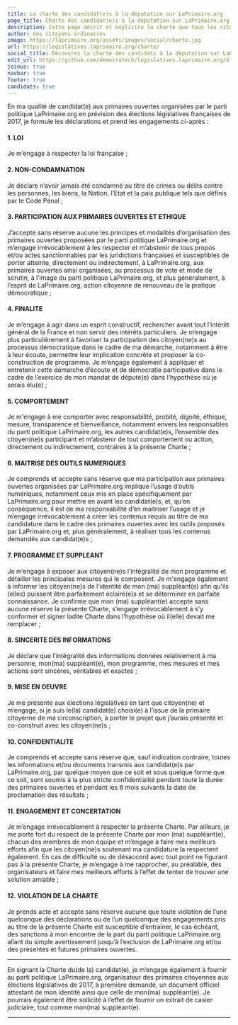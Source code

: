 ```yaml
---
title: La charte des candidat(e)s à la députation sur LaPrimaire.org
page_title: Charte des candidat(e)s à la députation sur LaPrimaire.org
description: Cette page décrit et explicite la charte que tous les citoyen(ne)s candidat(e)s à LaPrimaire.org devront accepter pour pouvoir être officiellement candidat(e)s à LaPrimaire.org dans le cadre des prochaines élections législatives.
author: des citoyens ordinaires
image: https://laprimaire.org/assets/images/social/charte.jpg
url: https://legislatives.laprimaire.org/charte/
social_title: Découvrez la charte des candidats à la députation sur LaPrimaire.org
edit_url: https://github.com/democratech/legislatives.laprimaire.org/blob/master/content/charte.md
joinus: true
navbar: true
footer: true
candidats: true
---
```


En ma qualité de candidat(e) aux primaires ouvertes organisées par le parti politique LaPrimaire.org en prévision des élections législatives françaises de 2017, je formule les déclarations et prend les engagements ci-après :

#### 1. LOI

Je m’engage à respecter la loi française ;

#### 2. NON-CONDAMNATION

Je déclare n’avoir jamais été condamné au titre de crimes ou délits contre les personnes, les biens, la Nation, l’Etat et la paix publique tels que définis par le Code Pénal ;

#### 3. PARTICIPATION AUX PRIMAIRES OUVERTES ET ETHIQUE

J’accepte sans réserve aucune les principes et modalités d’organisation des primaires ouvertes proposées par le parti politique LaPrimaire.org et m’engage irrévocablement à les respecter et m’abstenir de tous propos et/ou actes sanctionnables par les juridictions françaises et susceptibles de porter atteinte, directement ou indirectement, à LaPrimaire.org, aux primaires ouvertes ainsi organisées, au processus de vote et mode de scrutin, à l’image du parti politique LaPrimaire.org, et plus généralement, à l’esprit de LaPrimaire.org, action citoyenne de renouveau de la pratique démocratique ;

#### 4. FINALITE

Je m’engage à agir dans un esprit constructif, rechercher avant tout l’intérêt général de la France et non servir des intérêts particuliers. Je m’engage plus particulièrement à favoriser la participation des citoyen(ne)s au processus démocratique dans le cadre de ma démarche, notamment à être à leur écoute, permettre leur implication concrète et proposer la co-construction de programme. Je m’engage également à appliquer et entretenir cette démarche d’écoute et de démocratie participative dans le cadre de l’exercice de mon mandat de député(e) dans l’hypothèse où je serais élu(e) ;

#### 5. COMPORTEMENT

Je m'engage à me comporter avec responsabilité, probité, dignité, éthique, mesure, transparence et bienveillance, notamment envers les responsables du parti politique LaPrimaire.org, les autres candidat(e)s, l’ensemble des citoyen(ne)s participant et m’abstenir de tout comportement ou action, directement ou indirectement, contraires à la présente Charte ;

#### 6. MAITRISE DES OUTILS NUMERIQUES

Je comprends et accepte sans réserve que ma participation aux primaires ouvertes organisées par LaPrimaire.org implique l’usage d’outils numériques, notamment ceux mis en place spécifiquement par LaPrimaire.org pour mettre en avant les candidat(e)s, et, qu’en conséquence, il est de ma responsabilité d’en maitriser l’usage et je m’engage irrévocablement à créer les contenus requis au titre de ma candidature dans le cadre des primaires ouvertes avec les outils proposés par LaPrimaire.org  et, plus généralement, à réaliser tous les contenus demandés aux candidat(e)s ;

#### 7. PROGRAMME ET SUPPLEANT

Je m’engage à exposer aux citoyen(ne)s l’intégralité de mon programme et détailler les principales mesures qui le composent. Je m'engage également à informer les citoyen(ne)s de l’identité de mon (ma) suppléant(e) afin qu’ils (elles) puissent être parfaitement éclairé(e)s et se déterminer en parfaite connaissance. Je confirme que mon (ma) suppléant(e) accepte sans aucune réserve la présente Charte, s’engage irrévocablement à s’y conformer et signer ladite Charte dans l’hypothèse où il(elle) devait me remplacer ;

#### 8. SINCERITE DES INFORMATIONS

Je déclare que l’intégralité des informations données relativement à ma personne, mon(ma) suppléant(e), mon programme, mes mesures et mes actions sont sincères, véritables et exactes ;

#### 9. MISE EN OEUVRE

Je me présente aux élections législatives en tant que citoyen(ne) et m’engage, si je suis le(la) candidat(e) choisi(e) à l’issue de la primaire citoyenne de ma circonscription, à porter le projet que j’aurais présenté et co-construit avec les citoyen(ne)s ;

#### 10. CONFIDENTIALITE

Je comprends et accepte sans réserve que, sauf indication contraire, toutes les informations et/ou documents transmis aux candidat(e)s par LaPrimaire.org, par quelque moyen que ce soit et sous quelque forme que ce soit, sont soumis à la plus stricte confidentialité pendant toute la durée des primaires ouvertes et pendant les 6 mois suivants la date de proclamation des résultats ;

#### 11. ENGAGEMENT ET CONCERTATION

Je m’engage irrévocablement à respecter la présente Charte. Par ailleurs, je me porte fort du respect de la présente Charte par mon (ma) suppléant(e), chacun des membres de mon équipe et m’engage à faire mes meilleurs efforts afin que les citoyen(ne)s soutenant ma candidature la respectent également. En cas de difficulté ou de désaccord avec tout point ne figurant pas à la présente Charte, je m’engage à me rapprocher, au préalable, des organisateurs et faire mes meilleurs efforts à l’effet de tenter de trouver une solution amiable ;

#### 12. VIOLATION DE LA CHARTE

Je prends acte et accepte sans réserve aucune que toute violation de l’une quelconque des déclarations ou de l’un quelconque des engagements pris au titre de la présente Charte est susceptible d’entraîner, le cas échéant, des sanctions à mon encontre de la part du parti politique LaPrimaire.org allant du simple avertissement jusqu’à l’exclusion de LaPrimaire.org et/ou des présentes et futures primaires ouvertes.

---

En signant la Charte du(de la) candidat(e), je m’engage également à fournir au parti politique LaPrimaire.org, organisateur des primaires citoyennes aux élections législatives de 2017, à première demande, un document officiel attestant de mon identité ainsi que celle de mon(ma) suppléant(e). Je pourrais également être sollicité à l’effet de fournir un extrait de casier judiciaire, tout comme mon(ma) suppléant(e).

---
